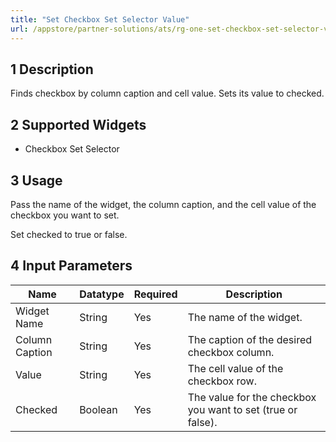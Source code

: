 ```yaml
---
title: "Set Checkbox Set Selector Value"
url: /appstore/partner-solutions/ats/rg-one-set-checkbox-set-selector-value/
---
```


## 1 Description

Finds checkbox by column caption and cell value. Sets its value to checked.

## 2 Supported Widgets

* Checkbox Set Selector

## 3 Usage

Pass the name of the widget, the column caption, and the cell value of the checkbox you want to set.

Set checked to true or false.

## 4 Input Parameters

Name | Datatype | Required | Description
---- | -------- | ------- |---------------
Widget Name | String | Yes | The name of the widget.
Column Caption | String | Yes | The caption of the desired checkbox column.
Value | String | Yes | The cell value of the checkbox row.
Checked | Boolean | Yes | The value for the checkbox you want to set (true or false).
